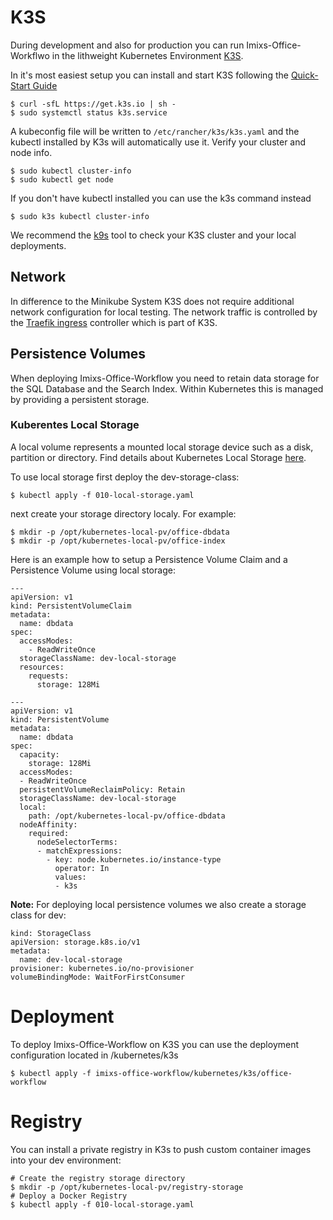 # K3S

During development and also for production you can run Imixs-Office-Workflwo in the lithweight Kubernetes Environment [K3S](https://docs.k3s.io/).

In it's most easiest setup you can install and start K3S following the [Quick-Start Guide](https://docs.k3s.io/quick-start)

	$ curl -sfL https://get.k3s.io | sh -
	$ sudo systemctl status k3s.service


A kubeconfig file will be written to `/etc/rancher/k3s/k3s.yaml` and the kubectl installed by K3s will automatically use it. Verify your cluster and node info.

	$ sudo kubectl cluster-info
	$ sudo kubectl get node

If you don't have kubectl installed you can use the k3s command instead

	$ sudo k3s kubectl cluster-info


We recommend the [k9s](https://github.com/derailed/k9s) tool to check your K3S cluster and your local deployments.

## Network

In difference to the Minikube System K3S does not require additional network configuration for local testing. The network traffic is controlled by the [Traefik ingress](https://traefik.io/) controller which is part of K3S.


## Persistence Volumes

When deploying Imixs-Office-Workflow you need to retain data storage for the SQL Database and the Search Index. Within Kubernetes this is managed by providing a persistent storage. 

### Kuberentes Local Storage

A local volume represents a mounted local storage device such as a disk, partition or directory. Find details about Kubernetes Local Storage [here](https://kubernetes.io/docs/concepts/storage/volumes/#local).

To use local storage first deploy the dev-storage-class:

	$ kubectl apply -f 010-local-storage.yaml

next create your storage directory localy. For example:

	$ mkdir -p /opt/kubernetes-local-pv/office-dbdata
	$ mkdir -p /opt/kubernetes-local-pv/office-index

Here is an example how to setup a Persistence Volume Claim and a Persistence Volume using local storage:

```
---
apiVersion: v1
kind: PersistentVolumeClaim
metadata:
  name: dbdata
spec:
  accessModes:
    - ReadWriteOnce
  storageClassName: dev-local-storage
  resources:
    requests:
      storage: 128Mi

---
apiVersion: v1
kind: PersistentVolume
metadata:
  name: dbdata
spec:
  capacity:
    storage: 128Mi
  accessModes:
  - ReadWriteOnce
  persistentVolumeReclaimPolicy: Retain
  storageClassName: dev-local-storage
  local:
    path: /opt/kubernetes-local-pv/office-dbdata
  nodeAffinity:
    required:
      nodeSelectorTerms:
      - matchExpressions:
        - key: node.kubernetes.io/instance-type
          operator: In
          values:
          - k3s
```

          
**Note:** For deploying local persistence volumes we also create a storage class for dev:

```
kind: StorageClass
apiVersion: storage.k8s.io/v1
metadata:
  name: dev-local-storage
provisioner: kubernetes.io/no-provisioner
volumeBindingMode: WaitForFirstConsumer
```

# Deployment

To deploy Imixs-Office-Workflow on K3S you can use the deployment configuration located in /kubernetes/k3s

	$ kubectl apply -f imixs-office-workflow/kubernetes/k3s/office-workflow






# Registry

You can install a private registry in K3s to push custom container images into your dev environment:

	# Create the registry storage directory
	$ mkdir -p /opt/kubernetes-local-pv/registry-storage
	# Deploy a Docker Registry
	$ kubectl apply -f 010-local-storage.yaml





